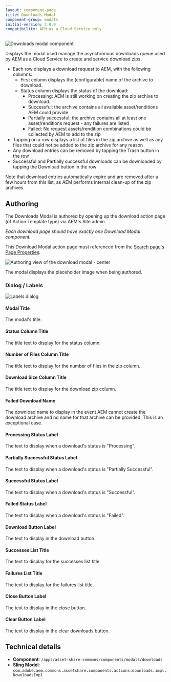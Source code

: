 ```yaml
---
layout: component-page
title: Downloads Modal
component-group: modals
initial-version: 2.0.0
compatibility: AEM as a Cloud Service only
---
```


![Downloads modal component](./images/main.png)

Displays the modal used manage the asynchronous downloads queue used by AEM as a Cloud Service to create and service download zips.

* Each row displays a download request to AEM, with the following columns:
    * First column displays the (configurable) name of the archive to download.
    * Status column displays the status of the download:
        * Processing: AEM is still working on creating the zip archive to download.
        * Successful: the archive contains all available asset/renditions AEM could provide
        * Partially successful: the archive  contains all at least one asset/renditions request - any failures are listed
        * Failed: No request assets/rendition combinations could be collected by AEM to add to the zip
* Tapping on a row displays a list of files in the zip archive as well as any files that could not be added to the zip archive for any reason
* Any download entries can be removed by tapping the Trash button in the row
* Successful and Partially successful downloads can be downloaded by tapping the Download button in the row

Note that download entries automatically expire and are removed after a few hours from this list, as AEM performs internal clean-up of the zip archives.

## Authoring

The Downloads Modal is authored by opening up the download action page (of Action Template type) via AEM's Site admin. 

*Each download page should have exactly one Download Modal component.*

This Download Modal action page must referenced from the [Search page's Page Properties](../search/#page-properties). 

![Authoring view of the download modal - center](./images/authoring.png)

The modal displays the placeholder image when being authored.

### Dialog / Labels

![Labels dialog](./images/dialog-labels.png)

#### Modal Title

The modal's title.

#### Status Column Title

The title text to display for the status column.

#### Number of Files Column Title

The title text to display for the number of files in the zip column.

#### Download Size Column Title

The title text to display for the download zip column.

#### Failed Download Name

The download name to display in the event AEM cannot create the download archive and no name for that archive can be provided. This is an exceptional case.

#### Processing Status Label

The text to display when a download's status is "Processing".

#### Partially Successful Status Label

The text to display when a download's status is "Partially Successful".

#### Successful Status Label

The text to display when a download's status is "Successful".

#### Failed Status Label

The text to display when a download's status is "Failed".

#### Download Button Label

The text to display in the download button.

#### Successes List Title

The text to display for the successes list title.

#### Failures List Title

The text to display for the failures list title.

#### Close Button Label

The text to display in the close button.

#### Clear Button Label

The text to display in the clear downloads button.

## Technical details

* **Component**: `/apps/asset-share-commons/components/modals/downloads`
* **Sling Model**: `com.adobe.aem.commons.assetshare.components.actions.downloads.impl.DownloadsImpl`
